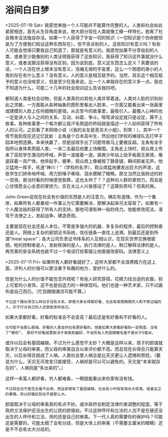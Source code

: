 # 浴间白日梦

<2025-07-19 Sat>
我感觉单独一个人可能并不能算作完整的人。人类和社会如此紧密相连，首先从生存角度来说，绝大部分现在人类就像工蜂一样特化，脱离了社会根本没法独自存活。如果一个人获得了宇宙一切的知识（一切知识是个伪命题但是为了方便我们假设这种东西存在），但不告诉别的人，这些知识有意义吗？有些人可能会觉得只要我自己知道了，那就是有意义的。我感觉如果不分享给别的人类，或者至少能像别的人类证明我获得了这些知识，我获得了知识这件事就没什么意义，或者说跟没获得没有区别。因为说到底，意义这东西怎么定义？真要说的话，一个人活在世上根本没有意义，浩瀚无垠的宇宙里，这么一个困惑的渺小的人类的存在有什么意义？没有意义。人的意义是相互赋予的。当然，其实这个相互赋予的意义也没啥意义，但是至少在我来说，比一个人单独存在的意义多一点。我也不知道为什么，可能二十几年的社会规训这么告诉我的吧。

都知道人类是社会动物，但是人类真的对其他人类非常着迷。人类对人脸的识别如此之灵敏，一方面能从各种抽象的图形里看出人脸来，一方面又能看出来一张画里或建模的人脸上任何细微的差错。从古至今的故事里，最吸引人，最擭人心神的也一定是讲人与人之间的关系、互动、纠葛、争斗。哐哐讲设定就只是设定，算不上故事。各种故事里一个每次都让我汗毛倒竖的桥段就是描述一个人如何获得了所有人的认可。之前看了本网络小说（《我的女友是恶劣大小姐》，别笑！），其中一个情节我到现在还记忆犹新：主角是个日本高中生，然后他们学校的棒球队去打甲子园本地预选赛。本来快赢了，但是投球手出了问题导致马上要被反超。主角有金手指所以身体素质超人类，一来二去最后他要上场解围。主角走上场时，观众席上传来了高校学生激动的呼喊，声音一波接着一波。飒爽少年站上投手板面无表情，像是踩着一具尸体。他举起手，握拳，观众席上像被按了静音键，瞬间鸦雀无声。他又猛地一挥手，吼道“神川！”（学校的名字），观众席猛地爆发出巨大的声浪，这些学生们拼命地呼喊，用力到嗓子嘶哑、泪水模糊了眼睛。原文当然比我转述的好一百倍，我当时看的时候感觉我靠，这也太帅了？？这种对人群的掌控力，而且是心甘情愿全心全意的掌控力，实在太让人兴奋感动了？这算刻奇吗？但真的爽。

John Green说现在社会有价值的东西是人的注意力。确实有道理，作为一个集体，如果所有人都重视一件事认为它需要解决，那解决起来可太容易了。如果有一个人魔法般的获得了所有人的支持，那他可谓有神一般的伟力。他能修改宪法，凌驾于法律之上，发起战争，建造奇观。

主要是现在社会还是人本位，不管是多强大的机器、多复杂的程序，最后的控制者还是人。网络上复杂的密钥证书系统，信任链条一直往上追溯，到最后还是到所谓“meat space”：各大公司负责证书体系的人互相认识，在现实世界交换根密钥。枪的控制者是人，发射核弹的是人。执行法律的是人，制订解释法律的是人。再完善的安全系统也敌不过一个电话打给客服让他直接改密码。法律意义上

<2025-07-11 Fri>
如果所有人都好看就好了，这样大家都不会浪费精力在这上面，评判人的价值可以更注重于有趣的地方，爱好什么的。

  但是为什么人的价值不能包含外观呢？有些人研究穿搭，花精力找合适的衣服，别上可爱的小发饰，这不也是创造力的一种体现吗。他们也是一种艺术家，只不过画布是自己而已。（忙目跟随潮流可能不算。）

    不过这个跟长得怎么样似乎没有关系，即使大家长得都好看，也会有穿搭精致的人和不修边幅的人，乐于打点自己的人还是能发挥自己。
    
  如果大家都好看，好看的标准会不会变高？最后还是有好看和不好看的人。
  
    也可能不会那么极端，好看的人里自然也有更好看的，但是如果大家都好看到一定程度，没有了“硬伤”， 那好不好看就更取决于审美和偏好。不会所有人死抠眼睫毛是不是长于5毫米。
    
  或许以后会有基因编辑，不过为什么感觉不太妙？大概是这样以来，孩子的颜值就取决于父母的审美，而父母的审美自古以来评价都不高。而且现在长得丑只能算天灾，以后长得丑就成了人祸。人类社会里人祸总是比天灾更让人遗憾和愤怒。（要说为什么，天灾无可改变只能接受，人祸却是可以可以避免的。天灾是“本来就存在的”，人祸则是“多出来的”。）

  这样一来富人都好看，穷人都难看，一眼就能看出来你家有没有钱。

    不过现在也不是完全看不出来，而且即使有了基因编辑，也会有小时有有钱长大败落，或者反之的事情。所以好像区别也不是那么大。
    
  颜值取决于父母的审美真的有点不妙。或许政府会制定法律约束调整的程度。等于政府立法保护还没出生的公民的颜值权。不过这样呼吁和立法的人岂不是在替还没出生的人呼吁和立法，用的还是自己的审美。下一代人真的需要你的保护吗？可能还是需要的，可能太细了会有分歧，但是大体上的审美（不需要五厘米的眼睛）还是不不会有太大分歧的。
